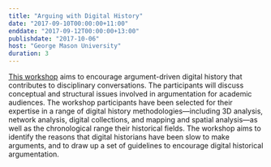 ```yaml
---
title: "Arguing with Digital History"
date: "2017-09-10T00:00:00+11:00"
enddate: "2017-09-12T00:00:00+13:00"
publishdate: "2017-10-06"
host: "George Mason University"
duration: 3
---
```


[This workshop](https://rrchnm.org/news/arguing-with-digital-history-workshop-to-address-a-central-problem-in-digital-history/) aims to encourage argument-driven digital history that contributes to disciplinary conversations. The participants will discuss conceptual and structural issues involved in argumentation for academic audiences. The workshop participants have been selected for their expertise in a range of digital history methodologies—including 3D analysis, network analysis, digital collections, and mapping and spatial analysis—as well as the chronological range their historical fields. The workshop aims to identify the reasons that digital historians have been slow to make arguments, and to draw up a set of guidelines to encourage digital historical argumentation.
